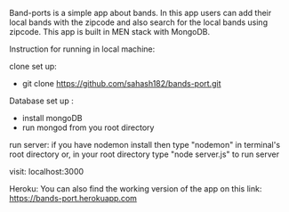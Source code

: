 
Band-ports is a simple app about bands. In this app users can add their local bands with the zipcode and also search for the local bands using zipcode. This app is built in MEN stack with MongoDB.

Instruction for running in local machine:

clone set up:
- git clone https://github.com/sahash182/bands-port.git

Database set up :
- install mongoDB
- run mongod from you root directory

run server:
if you have nodemon install then type "nodemon" in terminal's root directory
or,
in your root directory type "node server.js" to run server

visit: localhost:3000


  Heroku:
  You can also find the working version of the app on this link: https://bands-port.herokuapp.com


